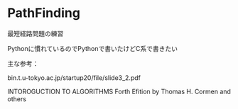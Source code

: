 # PathFinding
最短経路問題の練習

Pythonに慣れているのでPythonで書いたけどC系で書きたい

主な参考：

bin.t.u-tokyo.ac.jp/startup20/file/slide3_2.pdf

INTOROGUCTION TO ALGORITHMS Forth Efition by Thomas H. Cormen and others
